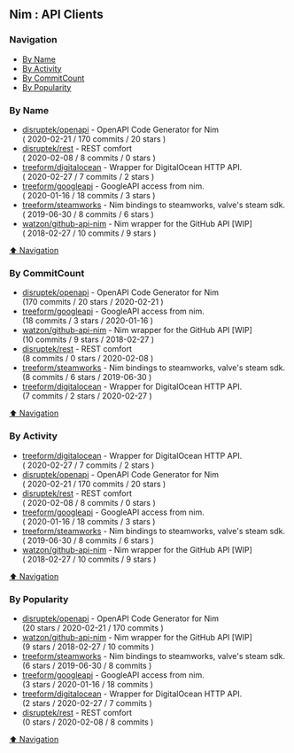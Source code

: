 ## Nim : API Clients


### Navigation

- [By Name](#by-name)
- [By Activity](#by-activity)
- [By CommitCount](#by-commitcount)
- [By Popularity](#by-popularity)

### By Name
<!-- PROJECTS_LIST -->
- [disruptek/openapi](https://github.com/disruptek/openapi) - OpenAPI Code Generator for Nim <br/> ( 2020-02-21 / 170 commits / 20 stars )
- [disruptek/rest](https://github.com/disruptek/rest) - REST comfort <br/> ( 2020-02-08 / 8 commits / 0 stars )
- [treeform/digitalocean](https://github.com/treeform/digitalocean) - Wrapper for DigitalOcean HTTP API. <br/> ( 2020-02-27 / 7 commits / 2 stars )
- [treeform/googleapi](https://github.com/treeform/googleapi) - GoogleAPI access from nim. <br/> ( 2020-01-16 / 18 commits / 3 stars )
- [treeform/steamworks](https://github.com/treeform/steamworks) - Nim bindings to steamworks, valve's steam sdk. <br/> ( 2019-06-30 / 8 commits / 6 stars )
- [watzon/github-api-nim](https://github.com/watzon/github-api-nim) - Nim wrapper for the GitHub API [WIP] <br/> ( 2018-02-27 / 10 commits / 9 stars )
<!-- /PROJECTS_LIST -->

[⬆ Navigation](#navigation)

### By CommitCount
<!-- COMMITCOUNT_LIST -->
- [disruptek/openapi](https://github.com/disruptek/openapi) - OpenAPI Code Generator for Nim <br/> (170 commits / 20 stars / 2020-02-21 )
- [treeform/googleapi](https://github.com/treeform/googleapi) - GoogleAPI access from nim. <br/> (18 commits / 3 stars / 2020-01-16 )
- [watzon/github-api-nim](https://github.com/watzon/github-api-nim) - Nim wrapper for the GitHub API [WIP] <br/> (10 commits / 9 stars / 2018-02-27 )
- [disruptek/rest](https://github.com/disruptek/rest) - REST comfort <br/> (8 commits / 0 stars / 2020-02-08 )
- [treeform/steamworks](https://github.com/treeform/steamworks) - Nim bindings to steamworks, valve's steam sdk. <br/> (8 commits / 6 stars / 2019-06-30 )
- [treeform/digitalocean](https://github.com/treeform/digitalocean) - Wrapper for DigitalOcean HTTP API. <br/> (7 commits / 2 stars / 2020-02-27 )
<!-- /COMMITCOUNT_LIST -->
[⬆ Navigation](#navigation)

### By Activity
<!-- ACTIVITY_LIST -->
- [treeform/digitalocean](https://github.com/treeform/digitalocean) - Wrapper for DigitalOcean HTTP API. <br/> ( 2020-02-27 / 7 commits / 2 stars )
- [disruptek/openapi](https://github.com/disruptek/openapi) - OpenAPI Code Generator for Nim <br/> ( 2020-02-21 / 170 commits / 20 stars )
- [disruptek/rest](https://github.com/disruptek/rest) - REST comfort <br/> ( 2020-02-08 / 8 commits / 0 stars )
- [treeform/googleapi](https://github.com/treeform/googleapi) - GoogleAPI access from nim. <br/> ( 2020-01-16 / 18 commits / 3 stars )
- [treeform/steamworks](https://github.com/treeform/steamworks) - Nim bindings to steamworks, valve's steam sdk. <br/> ( 2019-06-30 / 8 commits / 6 stars )
- [watzon/github-api-nim](https://github.com/watzon/github-api-nim) - Nim wrapper for the GitHub API [WIP] <br/> ( 2018-02-27 / 10 commits / 9 stars )
<!-- /ACTIVITY_LIST -->

[⬆ Navigation](#navigation)

### By Popularity
<!-- POPULARITY_LIST -->
- [disruptek/openapi](https://github.com/disruptek/openapi) - OpenAPI Code Generator for Nim <br/> (20 stars / 2020-02-21 / 170 commits )
- [watzon/github-api-nim](https://github.com/watzon/github-api-nim) - Nim wrapper for the GitHub API [WIP] <br/> (9 stars / 2018-02-27 / 10 commits )
- [treeform/steamworks](https://github.com/treeform/steamworks) - Nim bindings to steamworks, valve's steam sdk. <br/> (6 stars / 2019-06-30 / 8 commits )
- [treeform/googleapi](https://github.com/treeform/googleapi) - GoogleAPI access from nim. <br/> (3 stars / 2020-01-16 / 18 commits )
- [treeform/digitalocean](https://github.com/treeform/digitalocean) - Wrapper for DigitalOcean HTTP API. <br/> (2 stars / 2020-02-27 / 7 commits )
- [disruptek/rest](https://github.com/disruptek/rest) - REST comfort <br/> (0 stars / 2020-02-08 / 8 commits )
<!-- /POPULARITY_LIST -->

[⬆ Navigation](#navigation)
